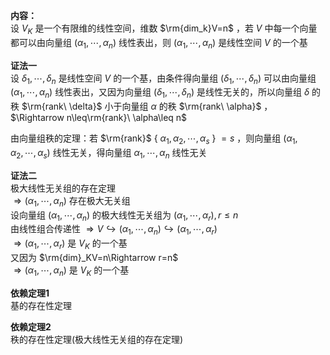 **内容：**    
设 $V_K$ 是一个有限维的线性空间，维数 $\rm{dim_k}V=n$ ，若 $V$ 中每一个向量都可以由向量组 $(\alpha_1,\cdots,\alpha_n)$ 线性表出，则 $(\alpha_1,\cdots,\alpha_n)$ 是线性空间 $V$ 的一个基    
    
**证法一**    
设 $\delta_1,\cdots,\delta_n$ 是线性空间 $V$ 的一个基，由条件得向量组 $(\delta_1,\cdots,\delta_n)$ 可以由向量组 $(\alpha_1,\cdots,\alpha_n)$ 线性表出，又因为向量组 $(\delta_1,\cdots,\delta_n)$ 是线性无关的，所以向量组 $\delta$ 的秩 $\rm{rank\ \delta}$ 小于向量组 $\alpha$ 的秩 $\rm{rank\ \alpha}$ ， $\Rightarrow n\leq\rm{rank}\ \alpha\leq n$     
    
由向量组秩的定理：若 $\rm{rank}$ { $\alpha_1,\alpha_2,\cdots,\alpha_s$ } $=s$ ，则向量组 $(\alpha_1,\alpha_2,\cdots,\alpha_s)$ 线性无关，得向量组 $\alpha_1,\cdots,\alpha_n$ 线性无关    
    
**证法二**    
极大线性无关组的存在定理    
 $\Rightarrow(\alpha_1,\cdots,\alpha_n)$ 存在极大无关组    
设向量组 $(\alpha_1,\cdots,\alpha_n)$ 的极大线性无关组为 $(\alpha_1,\cdots,\alpha_r),r\leq n$     
由线性组合传递性 $\Rightarrow V\hookrightarrow    
(\alpha_1,\cdots,\alpha_n)\hookrightarrow    
(\alpha_1,\cdots,\alpha_r)$     
 $\Rightarrow(\alpha_1,\cdots,\alpha_r)$ 是 $V_K$ 的一个基    
又因为 $\rm{dim}_KV=n\Rightarrow r=n$     
 $\Rightarrow(\alpha_1,\cdots,\alpha_n)$ 是 $V_K$ 的一个基    
    
**依赖定理1**    
基的存在性定理    
    
**依赖定理2**    
秩的存在性定理(极大线性无关组的存在定理)    

